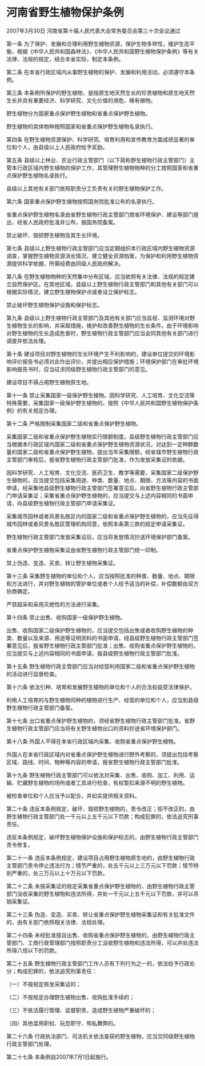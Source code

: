 # 河南省野生植物保护条例

2007年3月30日 河南省第十届人民代表大会常务委员会第三十次会议通过

<!-- INFO END -->

第一条 为了保护、发展和合理利用野生植物资源，保护生物多样性，维护生态平衡，根据《中华人民共和国森林法》、《中华人民共和国野生植物保护条例》等有关法律、法规的规定，结合本省实际，制定本条例。

第二条 在本省行政区域内从事野生植物的保护、发展和利用活动，必须遵守本条例。

第三条 本条例所保护的野生植物，是指原生地天然生长的珍贵植物和原生地天然生长并具有重要经济、科学研究、文化价值的濒危、稀有植物。

野生植物分为国家重点保护野生植物和省重点保护野生植物。

野生植物的具体物种按照国家和省重点保护野生植物名录执行。

第四条 在野生植物资源保护、科学研究、培育利用和宣传教育方面成绩显著的单位和个人，由县级以上人民政府给予奖励。

第五条 县级以上林业、农业行政主管部门（以下简称野生植物行政主管部门）主管本行政区域内野生植物的保护工作，其管理野生植物物种的分工按照国家和省重点保护野生植物名录执行。

县级以上其他有关部门依照职责分工负责有关的野生植物保护工作。

第六条 国家重点保护野生植物按照国务院批准公布的名录执行。

省重点保护野生植物名录由省野生植物行政主管部门商省环境保护、建设等部门提出，经省人民政府批准并公布，报国务院备案。

禁止破坏、毁损野生植物及其生长环境。

第七条 县级以上野生植物行政主管部门应当定期组织本行政区域内野生植物资源调查，掌握野生植物资源消长情况，建立健全资源档案，为保护和利用野生植物资源提供科学依据，所需经费由同级人民政府解决。

第八条 在野生植物物种的天然集中分布区域，应当依照有关法律、法规的规定建立自然保护区。在其他区域，县级以上野生植物行政主管部门和其他有关部门可以根据实际情况，建立野生植物保护点或者设立保护标志。

禁止破坏野生植物保护设施和保护标志。

第九条 县级以上野生植物行政主管部门及其他有关部门应当监视、监测环境对野生植物生长的影响，并采取措施，维护和改善野生植物的生长条件。由于环境影响对野生植物的生长造成危害时，野生植物行政主管部门应当会同其他有关部门进行调查并依法处理。

第十条 建设项目对野生植物的生长环境产生不利影响的，建设单位提交的环境影响评价报告书必须对此作出评价，并提出相应保护措施；环境保护部门在审批环境影响报告书时，应当征求同级野生植物行政主管部门的意见。

建设项目不得占用野生植物原生地。

第十一条 禁止采集国家一级保护野生植物。因科学研究、人工培育、文化交流等特殊需要，采集国家一级保护野生植物的，按照《中华人民共和国野生植物保护条例》的有关规定办理。

第十二条 严格限制采集国家二级和省重点保护野生植物。

采集国家二级和省重点保护野生植物实行限额制度。县级野生植物行政主管部门应当根据本行政区域内国家二级和省重点保护野生植物资源状况，对达到一定种群数量的国家二级和省重点保护野生植物，提出当年采集限额，经省辖市野生植物行政主管部门审核后，报省野生植物行政主管部门批准，作为发放采集证的依据。

因科学研究、人工培育、文化交流、医药卫生、教学等需要，采集国家二级保护野生植物的，应当提交包括采集用途、种类、数量、地点、期限、方法等内容的书面申请，经采集地县级野生植物行政主管部门签署意见后，向省野生植物行政主管部门申请采集证；采集省重点保护野生植物的，应当提交与上述内容相同的书面申请，向县级野生植物行政主管部门申请采集证。

采集城市园林或者风景名胜区内的国家二级和省重点保护野生植物的，应当先征得城市园林或者风景名胜区管理机构同意，依照本条第三款的规定申请采集证。

野生植物行政主管部门发放采集证后，应当将发放情况抄送环境保护部门备案。

省重点保护野生植物采集证由省野生植物行政主管部门统一印制。

禁上伪造、变造、买卖、转让野生植物采集证。

第十三条 采集野生植物的单位和个人，应当按照批准的种类、数量、地点、期限和方法进行，并对野生植物的管护单位或者个人给予适当的补偿，补偿数额由双方协商确定。

严禁超采和采用灭绝性的方法进行采集。

第十四条 禁止出售、收购国家一级保护野生植物。

出售、收购国家二级保护野生植物的，应当提交包括出售或者收购野生植物的种类、数量以及来源、用途等证明资料的书面申请，经县级野生植物行政主管部门签署意见后，报省野生植物行政主管部门批准；出售、收购省重点保护野生植物的，应当提交与上述内容相同的书面申请，报县级野生植物行政主管部门批准。

第十五条 野生植物行政主管部门应当对经营利用国家二级和省重点保护野生植物的活动进行监督检查。

第十六条 依法引种、培育和发展野生植物的单位和个人的合法权益受法律保护。

利用人工培育的与野生植物同种的植物进行生产、经营的单位和个人，应当到县级野生植物行政主管部门备案。

第十七条 出口省重点保护野生植物的，须经省野生植物行政主管部门批准。省野生植物行政主管部门应当将有关野生植物出口的资料抄送省环境保护部门。

第十八条 外国人不得在本省行政区域内采集、收购省重点保护野生植物。

外国人在本省行政区域内对省重点保护野生植物进行野外考察的，须提出包括考察区域、路线、时间、物种等内容的申请，报省野生植物行政主管部门批准。

第十九条 野生植物行政主管部门可以依法对采集、出售、收购、加工、利用、运输、贮藏野生植物的场所或者工具进行检查，有权暂扣来源不明的野生植物。

被检查单位和个人应当予以配合，并如实提供相关资料。

第二十条 违反本条例规定，破坏、毁损野生植物的，责令改正；拒不改正的，由野生植物行政主管部门处一千元以上五千元以下罚款；构成犯罪的，依法追究刑事责任。

违反本条例规定，破坏野生植物保护设施和保护标志的，由野生植物行政主管部门责令修复。

第二十一条 违反本条例规定，建设项目占用野生植物原生地的，由野生植物行政主管部门责令停止违法行为；情节严重的，处五千元以上三万元以下罚款；情节特别严重的，处三万元以上十万元以下罚款。

第二十二条 未按采集证的规定采集省重点保护野生植物的，由野生植物行政主管部门没收采集的野生植物和违法所得，并处一千元以上五千元以下罚款，并可以吊销采集证。

第二十三条 伪造、变造、买卖、转让省重点保护野生植物采集证和有关批准文件的，由有关部门依照相关法律、法规处理。

第二十四条 未经批准擅自出售、收购省重点保护野生植物的，由野生植物行政主管部门、工商行政管理部门按照职责分工没收野生植物和违法所得，可以并处违法所得八倍以下的罚款。

第二十五条 野生植物行政主管部门工作人员有下列行为之一的，依法给予行政处分；构成犯罪的，依法追究刑事责任：

（一）不按规定核发采集证的；

（二）不按规定办理野生植物出售、收购批准手续的；

（三）不依法履行管理、监督职责，造成野生植物严重破坏的；

（四）其他滥用职权、玩忽职守、徇私舞弊的。

第二十六条 行政执法部门、司法机关依法查获的野生植物，应当交同级野生植物行政主管部门处理。

第二十七条 本条例自2007年7月1日起施行。

